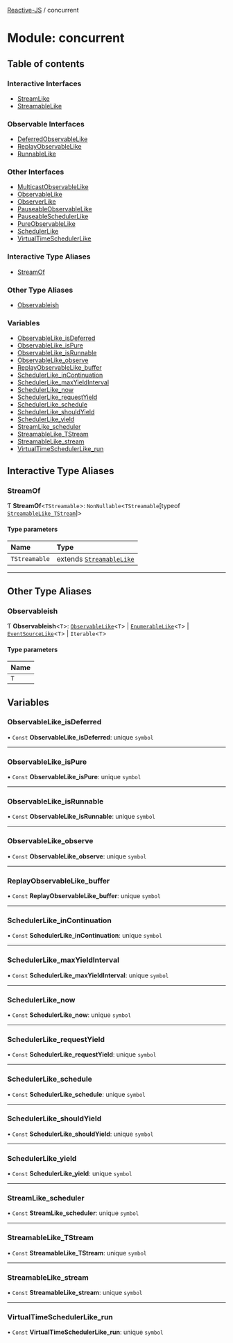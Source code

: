 [Reactive-JS](../README.md) / concurrent

# Module: concurrent

## Table of contents

### Interactive Interfaces

- [StreamLike](../interfaces/concurrent.StreamLike.md)
- [StreamableLike](../interfaces/concurrent.StreamableLike.md)

### Observable Interfaces

- [DeferredObservableLike](../interfaces/concurrent.DeferredObservableLike.md)
- [ReplayObservableLike](../interfaces/concurrent.ReplayObservableLike.md)
- [RunnableLike](../interfaces/concurrent.RunnableLike.md)

### Other Interfaces

- [MulticastObservableLike](../interfaces/concurrent.MulticastObservableLike.md)
- [ObservableLike](../interfaces/concurrent.ObservableLike.md)
- [ObserverLike](../interfaces/concurrent.ObserverLike.md)
- [PauseableObservableLike](../interfaces/concurrent.PauseableObservableLike.md)
- [PauseableSchedulerLike](../interfaces/concurrent.PauseableSchedulerLike.md)
- [PureObservableLike](../interfaces/concurrent.PureObservableLike.md)
- [SchedulerLike](../interfaces/concurrent.SchedulerLike.md)
- [VirtualTimeSchedulerLike](../interfaces/concurrent.VirtualTimeSchedulerLike.md)

### Interactive Type Aliases

- [StreamOf](concurrent.md#streamof)

### Other Type Aliases

- [Observableish](concurrent.md#observableish)

### Variables

- [ObservableLike\_isDeferred](concurrent.md#observablelike_isdeferred)
- [ObservableLike\_isPure](concurrent.md#observablelike_ispure)
- [ObservableLike\_isRunnable](concurrent.md#observablelike_isrunnable)
- [ObservableLike\_observe](concurrent.md#observablelike_observe)
- [ReplayObservableLike\_buffer](concurrent.md#replayobservablelike_buffer)
- [SchedulerLike\_inContinuation](concurrent.md#schedulerlike_incontinuation)
- [SchedulerLike\_maxYieldInterval](concurrent.md#schedulerlike_maxyieldinterval)
- [SchedulerLike\_now](concurrent.md#schedulerlike_now)
- [SchedulerLike\_requestYield](concurrent.md#schedulerlike_requestyield)
- [SchedulerLike\_schedule](concurrent.md#schedulerlike_schedule)
- [SchedulerLike\_shouldYield](concurrent.md#schedulerlike_shouldyield)
- [SchedulerLike\_yield](concurrent.md#schedulerlike_yield)
- [StreamLike\_scheduler](concurrent.md#streamlike_scheduler)
- [StreamableLike\_TStream](concurrent.md#streamablelike_tstream)
- [StreamableLike\_stream](concurrent.md#streamablelike_stream)
- [VirtualTimeSchedulerLike\_run](concurrent.md#virtualtimeschedulerlike_run)

## Interactive Type Aliases

### StreamOf

Ƭ **StreamOf**<`TStreamable`\>: `NonNullable`<`TStreamable`[typeof [`StreamableLike_TStream`](concurrent.md#streamablelike_tstream)]\>

#### Type parameters

| Name | Type |
| :------ | :------ |
| `TStreamable` | extends [`StreamableLike`](../interfaces/concurrent.StreamableLike.md) |

___

## Other Type Aliases

### Observableish

Ƭ **Observableish**<`T`\>: [`ObservableLike`](../interfaces/concurrent.ObservableLike.md)<`T`\> \| [`EnumerableLike`](../interfaces/ix.EnumerableLike.md)<`T`\> \| [`EventSourceLike`](../interfaces/rx.EventSourceLike.md)<`T`\> \| `Iterable`<`T`\>

#### Type parameters

| Name |
| :------ |
| `T` |

## Variables

### ObservableLike\_isDeferred

• `Const` **ObservableLike\_isDeferred**: unique `symbol`

___

### ObservableLike\_isPure

• `Const` **ObservableLike\_isPure**: unique `symbol`

___

### ObservableLike\_isRunnable

• `Const` **ObservableLike\_isRunnable**: unique `symbol`

___

### ObservableLike\_observe

• `Const` **ObservableLike\_observe**: unique `symbol`

___

### ReplayObservableLike\_buffer

• `Const` **ReplayObservableLike\_buffer**: unique `symbol`

___

### SchedulerLike\_inContinuation

• `Const` **SchedulerLike\_inContinuation**: unique `symbol`

___

### SchedulerLike\_maxYieldInterval

• `Const` **SchedulerLike\_maxYieldInterval**: unique `symbol`

___

### SchedulerLike\_now

• `Const` **SchedulerLike\_now**: unique `symbol`

___

### SchedulerLike\_requestYield

• `Const` **SchedulerLike\_requestYield**: unique `symbol`

___

### SchedulerLike\_schedule

• `Const` **SchedulerLike\_schedule**: unique `symbol`

___

### SchedulerLike\_shouldYield

• `Const` **SchedulerLike\_shouldYield**: unique `symbol`

___

### SchedulerLike\_yield

• `Const` **SchedulerLike\_yield**: unique `symbol`

___

### StreamLike\_scheduler

• `Const` **StreamLike\_scheduler**: unique `symbol`

___

### StreamableLike\_TStream

• `Const` **StreamableLike\_TStream**: unique `symbol`

___

### StreamableLike\_stream

• `Const` **StreamableLike\_stream**: unique `symbol`

___

### VirtualTimeSchedulerLike\_run

• `Const` **VirtualTimeSchedulerLike\_run**: unique `symbol`
